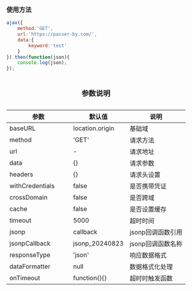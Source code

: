 ### 使用方法
```javascript
ajax({
    method:'GET',
    url:'https://passer-by.com/',
    data:{
        keyword:'test'
    }
}).then(function(json){
    console.log(json);
});
```

<table width="100%">
<caption><h3>参数说明</h3></caption>
<thead>
    <tr>
	<th width="150">参数</th>
	<th width="120">默认值</th>
	<th>说明</th>
    </tr>
</thead>
<tbody>
	<tr>
	<td>baseURL</td>
	<td>location.origin</td>
	<td>基础域</td>
    </tr>
    <tr>
	<td>method</td>
	<td>'GET'</td>
	<td>请求方法</td>
    </tr>
    <tr>
	<td>url</td>
	<td>-</td>
	<td>请求地址</td>
    </tr>
    <tr>
	<td>data</td>
	<td>{}</td>
	<td>请求参数</td>
    </tr>
    <tr>
	<td>headers</td>
	<td>{}</td>
	<td>请求头设置</td>
    </tr>
	<tr>
	<td>withCredentials</td>
	<td>false</td>
	<td>是否携带凭证</td>
    </tr>
    <tr>
	<td>crossDomain</td>
	<td>false</td>
	<td>是否跨域</td>
    </tr>
    <tr>
	<td>cache</td>
	<td>false</td>
	<td>是否设置缓存</td>
    </tr>
    <tr>
	<td>timeout</td>
	<td>5000</td>
	<td>超时时间</td>
    </tr>
    <tr>
	<td>jsonp</td>
	<td>callback</td>
	<td>jsonp回调函数引用</td>
    </tr>
    <tr>
	<td>jsonpCallback</td>
	<td>jsonp_20240823</td>
	<td>jsonp回调函数名称</td>
    </tr>
	<tr>
	<td>responseType</td>
	<td>'json'</td>
	<td>响应数据格式</td>
    </tr>
	<tr>
	<td>dataFormatter</td>
	<td>null</td>
	<td>数据格式化处理</td>
    </tr>
    <tr>
	<td>onTimeout</td>
	<td>function(){}</td>
	<td>超时时触发函数</td>
    </tr>
</tbody>
</table>
